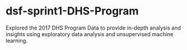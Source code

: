 # dsf-sprint1-DHS-Program
Explored the 2017 DHS Program Data to provide in-depth analysis and insights using exploratory data analysis and unsupervised machine learning.
